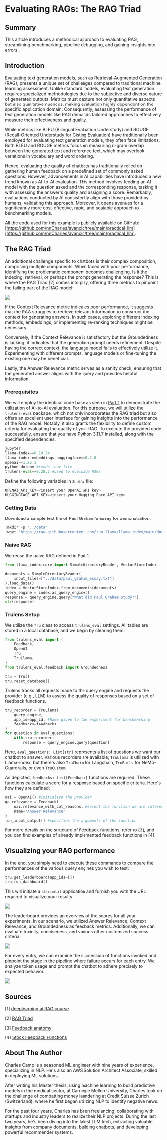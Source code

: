 # Evaluating RAGs: The RAG Triad

## Summary

This article introduces a methodical approach to evaluating RAG, streamlining benchmarking, pipeline debugging, and gaining insights into errors.

## Introduction

Evaluating text generation models, such as Retrieval-Augmented Generation (RAG), presents a unique set of challenges compared to traditional machine learning assessment. Unlike standard models, evaluating text generation requires specialized methodologies due to the subjective and diverse nature of generated outputs. Metrics must capture not only quantitative aspects but also qualitative nuances, making evaluation highly dependent on the specific application domain. Consequently, assessing the performance of text generation models like RAG demands tailored approaches to effectively measure their effectiveness and quality.

While metrics like BLEU (Bilingual Evaluation Understudy) and ROUGE (Recall-Oriented Understudy for Gisting Evaluation) have traditionally been employed for evaluating text generation models, they often face limitations. Both BLEU and ROUGE metrics focus on measuring n-gram overlap between the generated text and reference text, which may overlook variations in vocabulary and word ordering.

Hence, evaluating the quality of chatbots has traditionally relied on gathering human feedback on a predefined set of commonly asked questions. However, advancements in AI capabilities have introduced a new trend known as AI-to-AI evaluation. This method involves feeding an AI model with the question asked and the corresponding response, tasking it with assessing the answer's quality and assigning a score. Remarkably, evaluations conducted by AI consistently align with those provided by humans, validating this approach. Moreover, it opens avenues for a significantly more cost-effective, rapid, and scalable approach to benchmarking models.

All the code used for this example is publicly available on GitHub: [https://github.com/nnCharles/avancio/tree/main/practical_llm](https://github.com/nnCharles/avancio/tree/main/practical_llm).

## The RAG Triad

An additional challenge specific to chatbots is their complex composition, comprising multiple components. When faced with poor performance, identifying the problematic component becomes challenging. Is it the indexing, retrieval, or perhaps the prompt generating the response? This is where the RAG Triad [2] comes into play, offering three metrics to pinpoint the failing part of the RAG model:

![](./docs/rag_triad.png)

If the Context Relevance metric indicates poor performance, it suggests that the RAG struggles to retrieve relevant information to construct the context for generating answers. In such cases, exploring different indexing methods, embeddings, or implementing re-ranking techniques might be necessary.

Conversely, if the Context Relevance is satisfactory but the Groundedness is lacking, it indicates that the generation prompt needs refinement. Despite having the correct context, the language model fails to effectively utilize it. Experimenting with different prompts, language models or fine-tuning the existing one may be beneficial.

Lastly, the Answer Relevance metric serves as a sanity check, ensuring that the generated answer aligns with the query and provides helpful information.


### Prerequisites
 
We will employ the identical code base as seen in [Part 1](https://github.com/nnCharles/avancio/tree/main/practical_llm) to demonstrate the utilization of AI-to-AI evaluation. For this purpose, we will utilize the `trulens-eval` package, which not only incorporates the RAG triad but also offers an excellent user interface for gaining insights into the performance of the RAG model. Notably, it also grants the flexibility to define custom criteria for evaluating the quality of your RAG. To execute the provided code successfully, ensure that you have Python 3.11.7 installed, along with the specified dependencies. 
```py
jupyter
llama-index==0.10.34
llama-index-embeddings-huggingface==0.2.0
openai==1.25.1
python-dotenv #reads .env file
trulens-eval==0.28.2 #used to evaluate RAGs
```
Define the following variables in a `.env` file:
```py
OPENAI_API_KEY=<insert your OpenAI API key>
HUGGINGFACE_API_KEY=<insert your Hugging Face API key>
``` 

### Getting Data

Download a sample text file of Paul Graham's essay for demonstration:
```py
!mkdir -p '../data'
!wget 'https://raw.githubusercontent.com/run-llama/llama_index/main/docs/docs/examples/data/paul_graham/paul_graham_essay.txt' -O '../data/paul_graham_essay.txt'
```

### Naive RAG

We reuse the naive RAG defined in Part 1.
```py
from llama_index.core import SimpleDirectoryReader, VectorStoreIndex

documents = SimpleDirectoryReader(
    input_files=["../data/paul_graham_essay.txt"]
).load_data()
index = VectorStoreIndex.from_documents(documents)
query_engine = index.as_query_engine()
response = query_engine.query("What did Paul Graham study?")
str(response)
```

### Trulens Setup

We utilize the `Tru` class to access `trulens_eval` settings. All tables are stored in a local database, and we begin by clearing them.

```py
from trulens_eval import (
    Feedback,
    OpenAI
    Tru
    TruLlama,
)
from trulens_eval.feedback import Groundedness

tru = Tru()
tru.reset_database()
```

Trulens tracks all requests made to the query engine and requests the provider (e.g., LLM) to assess the quality of responses based on a set of feedback functions.

```py
tru_recorder = TruLlama(
    query_engine,
    app_id=app_id, #Name given to the experiment for benchmarking
    feedbacks=feedbacks
)
for question in eval_questions:
    with tru_recorder:
        response = query_engine.query(question)
```
Here, `eval_questions: List[str]` represents a list of questions we want our chatbot to answer. Various recorders are available; `TruLlama` is utilized with Llama-index, but there's also `TruChain` for Langchain, `TruRails` for NeMo-Guardrails, or even `TruCustom`.

As depicted, `feedbacks: List[Feedback]` functions are required. These functions calculate a score for a response based on specific criteria. Here's how they are defined:
```py
oai = OpenAI() #initialize the provider
qa_relevance = Feedback(
    oai.relevance_with_cot_reasons, #select the function we are interested in for the evaluation
    name="Answer Relevance"
)
.on_input_output() #specifies the arguments of the function 
```
For more details on the structure of Feedback functions, refer to [3], and you can find examples of already implemented feedback functions in [4].
 
## Visualizing your RAG performance

In the end, you simply need to execute these commands to compare the performances of the various query engines you wish to test:

```py
tru.get_leaderboard(app_ids=[])
tru.run_dashboard()
```
This will initiate a `streamlit` application and furnish you with the URL required to visualize your results.

![](./docs/leaderboard.png)

The leaderboard provides an overview of the scores for all your experiments. In our scenario, we utilized Answer Relevance, Context Relevance, and Groundedness as feedback metrics. Additionally, we can evaluate toxicity, conciseness, and various other customized success criteria.

![](./docs/record_scores.png)

For every entry, we can examine the succession of functions invoked and pinpoint the stage in the pipeline where failure occurs for each entry. We analyze token usage and prompt the chatbot to adhere precisely to expected behavior.

![](./docs/record_details.png)

## Sources

[1] [deeplearning.ai RAG course](https://www.deeplearning.ai/short-courses/building-evaluating-advanced-rag)

[2] [RAG Triad](https://www.trulens.org/trulens_eval/getting_started/core_concepts/rag_triad/)

[3] [Feedback anatomy](https://www.trulens.org/trulens_eval/evaluation/feedback_functions/anatomy/)

[4] [Stock Feedback Functions](https://www.trulens.org/trulens_eval/evaluation/feedback_implementations/stock/#trulens_eval.feedback.provider.base.LLMProvider.context_relevance)


## About The Author

Charles Camp is a seasoned ML engineer with nine years of experience, specializing in NLP. He's also an AWS Solution Architect Associate, skilled in deploying ML solutions.

After writing his Master thesis, using machine learning to build predictive models in the medical sector, at Carnegie Mellon University, Charles took on the challenge of combatting money laundering at Credit Suisse Zurich (Switzerland), where he first began utilizing NLP to identify negative news.

For the past four years, Charles has been freelancing, collaborating with startups and industry leaders to realize their NLP projects. During the last two years, he's been diving into the latest LLM tech, extracting valuable insights from company documents, building chatbots, and developing powerful recommender systems.